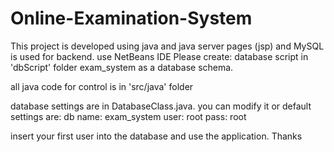 # Online-Examination-System
This project is developed using java and java server pages (jsp) and MySQL is used for backend.
use NetBeans IDE
Please create:
database script in 'dbScript' folder 
exam_system as a database schema.

all java code for control is in 'src/java' folder

database settings are in DatabaseClass.java.
you can modify it or default settings are:
db name:  exam_system
user:     root
pass:     root

insert your first user into the database and use the application.
Thanks
